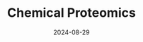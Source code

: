 ---
title: "Chemical Proteomics"
collection: Resource
permalink: /Resources/Proteomics
excerpt: 'In situ photolabeling and TMT-based proteomic analysis of Probe Targets'
date: 2024-08-29
#venue: 'Preprint'
#slidesurl: #'http://academicpages.github.io/files/slides1.pdf'
paperurl: 'https://hanigan-lab.org/Protocols/Proteomics/Chemical_Proteomic_Protocols.docx'
---